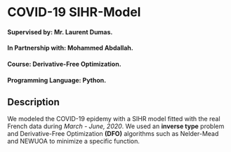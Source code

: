 # COVID-19 SIHR-Model
#### Supervised by: Mr. Laurent Dumas.
#### In Partnership with: Mohammed Abdallah.
#### Course: Derivative-Free Optimization.
#### Programming Language: Python.

## Description
We modeled the COVID-19 epidemy with a SIHR model fitted with the real French data during *March - June, 2020*. We used an **inverse type** problem and Derivative-Free Optimization **(DFO)** algorithms such as Nelder-Mead and NEWUOA to minimize a specific function.
